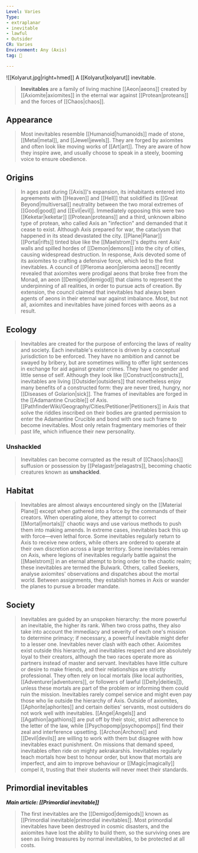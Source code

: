 ```yaml
---
Level: Varies
Type:
- extraplanar
- inevitable
- lawful
- Outsider
CR: Varies
Environment: Any (Axis)
tag: 👹

---
```


![[Kolyarut.jpg|right+hmed]] 
 A [[Kolyarut|kolyarut]] inevitable.
> **Inevitables** are a family of living machine [[Aeon|aeons]] created by [[Axiomite|axiomites]] in the eternal war against [[Protean|proteans]] and the forces of [[Chaos|chaos]].



## Appearance

> Most inevitables resemble [[Humanoid|humanoids]] made of stone, [[Metal|metal]], and [[Jewel|jewels]]. They are forged by axiomites and often look like moving works of [[Art|art]]. They are aware of how they inspire awe, and usually choose to speak in a steely, booming voice to ensure obedience.


## Origins

> In ages past during [[Axis]]'s expansion, its inhabitants entered into agreements with [[Heaven]] and [[Hell]] that solidified its [[Great Beyond|multiversal]] neutrality between the two moral extremes of [[Good|good]] and [[Evil|evil]]. Immediately opposing this were two [[Keketar|keketar]] [[Protean|proteans]] and a third, unknown albino type of protean, who called Axis an "infection" and demanded that it cease to exist.
> Although Axis prepared for war, the cataclysm that happened in its stead devastated the city. [[Plane|Planar]] [[Portal|rifts]] tinted blue like the [[Maelstrom]]'s depths rent Axis' walls and spilled hordes of [[Demon|demons]] into the city of cities, causing widespread destruction. In response, Axis devoted some of its axiomites to crafting a defensive force, which led to the first inevitables.
> A council of [[Pleroma aeon|pleroma aeons]] recently revealed that axiomites were prodigal aeons that broke free from the Monad, an aeon [[Demigod|demigod]] that claims to represent the underpinning of all realities, in order to pursue acts of creation. By extension, the council claimed that inevitables had always been agents of aeons in their eternal war against imbalance. Most, but not all, axiomites and inevitables have joined forces with aeons as a result.


## Ecology

> Inevitables are created for the purpose of enforcing the laws of reality and society. Each inevitable's existence is driven by a conceptual jurisdiction to be enforced. They have no ambition and cannot be swayed by bribery, but are sometimes willing to offer light sentences in exchange for aid against greater crimes. They have no gender and little sense of self.
> Although they look like [[Construct|constructs]], inevitables are living [[Outsider|outsiders]] that nonetheless enjoy many benefits of a constructed form: they are never tired, hungry, nor [[Diseases of Golarion|sick]].
> The frames of inevitables are forged in the [[Adamantine Crucible]] of Axis. [[PathfinderWiki/Geography/Cities/Petitioner|Petitioners]] in Axis that solve the riddles inscribed on their bodies are granted permission to enter the Adamantine Crucible and bond with one such frame to become inevitables. Most only retain fragmentary memories of their past life, which influence their new personality.


### Unshackled

> Inevitables can become corrupted as the result of [[Chaos|chaos]] suffusion or possession by [[Pelagastr|pelagastrs]], becoming chaotic creatures known as **unshackled**.


## Habitat

> Inevitables are almost always encountered singly on the [[Material Plane]] except when gathered into a force by the commands of their creators. When operating alone, they attempt to correct [[Mortal|mortals]]' chaotic ways and use various methods to push them into making amends. In extreme cases, inevitables back this up with force—even lethal force. Some inevitables regularly return to Axis to receive new orders, while others are ordered to operate at their own discretion across a large territory.
> Some inevitables remain on Axis, where legions of inevitables regularly battle against the [[Maelstrom]] in an eternal attempt to bring order to the chaotic realm; these inevitables are termed the Bulwark. Others, called Seekers, analyse axiomites' observations and dispatches about the mortal world. Between assignments, they establish homes in Axis or wander the planes to pursue a broader mandate.


## Society

> Inevitables are guided by an unspoken hierarchy: the more powerful an inevitable, the higher its rank. When two cross paths, they also take into account the immediacy and severity of each one's mission to determine primacy; if necessary, a powerful inevitable might defer to a lesser one. Inevitables never clash with each other. Axiomites exist outside this hierarchy, and inevitables respect and are absolutely loyal to their creators, although the two races operate more as partners instead of master and servant.
> Inevitables have little culture or desire to make friends, and their relationships are strictly professional. They often rely on local mortals (like local authorities, [[Adventurer|adventurers]], or followers of lawful [[Deity|deities]]), unless these mortals are part of the problem or informing them could ruin the mission. Inevitables rarely compel service and might even pay those who lie outside the hierarchy of Axis.
> Outside of axiomites, [[Aphorite|aphorites]] and certain deities' servants, most outsiders do not work well with inevitables. [[Angel|Angels]] and [[Agathion|agathions]] are put off by their stoic, strict adherence to the letter of the law, while [[Psychopomp|psychopomps]] find their zeal and interference upsetting. [[Archon|Archons]] and [[Devil|devils]] are willing to work with them but disagree with how inevitables exact punishment. On missions that demand speed, inevitables often ride on mighty aekrakarshis.
> Inevitables regularly teach mortals how best to honour order, but know that mortals are imperfect, and aim to improve behaviour or [[Magic|magically]] compel it, trusting that their students will never meet their standards.


## Primordial inevitables

***Main article: [[Primordial inevitable]]***
> The first inevitables are the [[Demigod|demigods]] known as [[Primordial inevitable|primordial inevitables]]. Most primordial inevitables have been destroyed in cosmic disasters, and the axiomites have lost the ability to build them, so the surviving ones are seen as living treasures by normal inevitables, to be protected at all costs.








